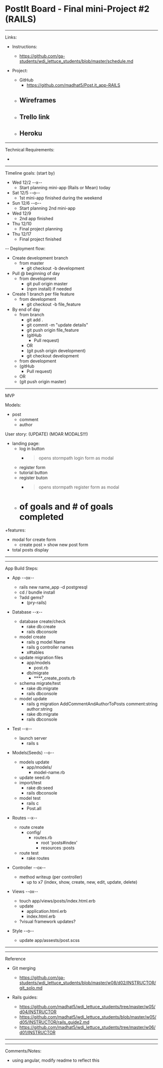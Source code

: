 # PostIt Board - Final mini-Project #2 (RAILS)
---

Links:

- Instructions:
    - https://github.com/ga-students/wdi_lettuce_students/blob/master/schedule.md

- Project:
    - GitHub
        - https://github.com/madhat5/Post.it_app-RAILS
    - Wireframes
        - 
    - Trello link
        - 
    - Heroku
        - 

---
Technical Requirements:

- 

---
Timeline goals: (start by)

- Wed 12/2 --x--
    - Start planning mini-app (Rails or Mean) today
- Sat 12/5 --o--
    - 1st mini-app finished during the weekend
- Sun 12/6 --o--
    - Start planning 2nd mini-app 
- Wed 12/9
    - 2nd app finished 
- Thu 12/10
    - Final project planning
- Thu 12/17 
    - Final project finished

--
Deployment flow:

- Create development branch
    - from master
        - git checkout -b development       
- Pull @ beginning of day
    - from development
        - git pull origin master
        - (npm install) if needed
- Create 1 branch per file feature
    - from development
        - git checkout -b file_feature
- By end of day 
    - from branch
        - git add .
        - git commit -m "update details"
        - git push origin file_feature
        - (gitHub
            - Pull request)
        - OR
        - (git push origin development)
        - git checkout development
    - from development
    - (gitHub
        - Pull request)
    - OR
    - (git push origin master)

---
MVP

Models:

- post
    - comment
    - author


User story: (UPDATE)
(MOAR MODALS!!!)

- landing page:
    - log in button
        - > opens stormpath login form as modal
    - register form
    - tutorial button
    - register buton
        - > opens stormpath register form as modal
    - # of goals and # of goals completed


+features:

- modal for create form
	- create post > show new post form
- total posts display

---
---
App Build Steps:

- App --ox--
	- rails new name_app -d postgresql
	- cd / bundle install
	- ?add gems?
		- (pry-rails)

- Database --x--
	- database create/check
		- rake db:create
		- rails dbconsole
	- model create 
		- rails g model Name
		- rails g controller names
		- x#tables
	- update migration files
		- app/models
			- post.rb
		- db/migrate
			- ****_create_posts.rb
	- schema migrate/test
		- rake db:migrate
		- rails dbconsole
	- model update
		- rails g migration AddCommentAndAuthorToPosts comment:string author:string
		- rake db:migrate
		- rails dbconsole

- Test --x--
	- launch server 
		- rails s

- Models(Seeds) --o--
	- models update 
		- app/models/
			- model-name.rb
	- update seed.rb
	- import/test
		- rake db:seed
		- rails dbconsole
	- model test
		- rails c
		- Post.all

- Routes --x--
	- route create 
		- config/
			- routes.rb
				- root 'posts#index'
				- resources :posts
	- route test 
		- rake routes

- Controller --ox--
	- method writeup (per controller)
		- up to x7 (index, show, create, new, edit, update, delete)

- Views --ox--
	- touch app/views/posts/index.html.erb
	- update
		- application.html.erb
		- index.html.erb
	- ?visual framework updates?

- Style --o--
	- update app/assests/post.scss

---
---
Reference

- Git merging
    - https://github.com/ga-students/wdi_lettuce_students/blob/master/w08/d02/INSTRUCTOR/git_solo.md

- Rails guides:
	- https://github.com/madhat5/wdi_lettuce_students/tree/master/w05/d04/INSTRUCTOR
	- https://github.com/madhat5/wdi_lettuce_students/blob/master/w05/d05/INSTRUCTOR/rails_guide2.md
	- https://github.com/madhat5/wdi_lettuce_students/tree/master/w06/d01/INSTRUCTOR



---
---
Comments/Notes:

- using angular, modify readme to reflect this










